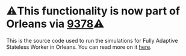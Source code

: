 # ⚠️This functionality is now part of Orleans via [9378](https://github.com/dotnet/orleans/pull/9378)⚠️

This is the source code used to run the simulations for Fully Adaptive Stateless Worker in Orleans. You can read more on it [here](https://www.ledjonbehluli.com/posts/orleans_adaptive_stateless_worker/).
